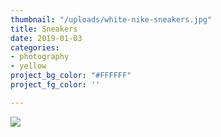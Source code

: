 ```yaml
---
thumbnail: "/uploads/white-nike-sneakers.jpg"
title: Sneakers
date: 2019-01-03
categories:
- photography
- yellow
project_bg_color: "#FFFFFF"
project_fg_color: ''

---
```

![](/uploads/markus-spiske-516263-unsplash.jpg)